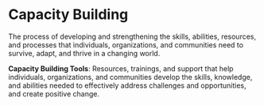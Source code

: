 # Capacity Building

The process of developing and strengthening the skills, abilities, resources, and processes that individuals, organizations, and communities need to survive, adapt, and thrive in a changing world.

**Capacity Building Tools**: Resources, trainings, and support that help individuals, organizations, and communities develop the skills, knowledge, and abilities needed to effectively address challenges and opportunities, and create positive change.
